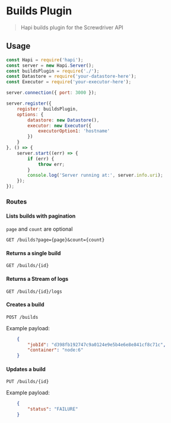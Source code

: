 # Builds Plugin
> Hapi builds plugin for the Screwdriver API

## Usage
```javascript
const Hapi = require('hapi');
const server = new Hapi.Server();
const buildsPlugin = require('./');
const Datastore = require('your-datastore-here');
const Executor = require('your-executor-here');

server.connection({ port: 3000 });

server.register({
    register: buildsPlugin,
    options: {
        datastore: new Datastore(),
        executor: new Executor({
            executorOption1: 'hostname'
        })
    }
}, () => {
    server.start((err) => {
        if (err) {
            throw err;
        }
        console.log('Server running at:', server.info.uri);
    });
});

```

### Routes
#### Lists builds with pagination
`page` and `count` are optional

`GET /builds?page={page}&count={count}`

#### Returns a single build
`GET /builds/{id}`

#### Returns a Stream of logs
`GET /builds/{id}/logs`

#### Creates a build
`POST /builds`

Example payload:
```json
    {
        "jobId": "d398fb192747c9a0124e9e5b4e6e8e841cf8c71c",
        "container": "node:6"
    }
```

#### Updates a build
`PUT /builds/{id}`

Example payload:
```json
    {
        "status": "FAILURE"
    }
```

